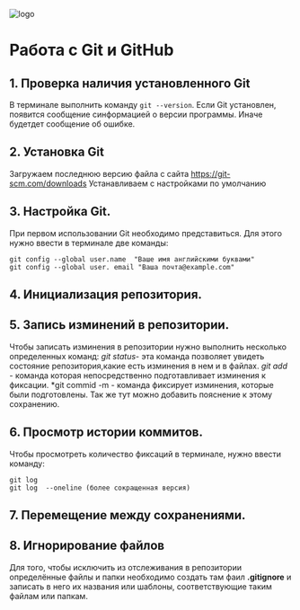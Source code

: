 ![logo](Git-logo-orange.svg.png)
# Работа с Git и GitHub

## 1. Проверка наличия установленного Git
В терминале выполнить команду `git --version`.
Если Git установлен, появится сообщение синформацией о версии  программы. Иначе будетдет сообщение об ошибке.

## 2. Установка Git
Загружаем последнюю версию файла с сайта https://git-scm.com/downloads
Устанавливаем с настройками по умолчанию

## 3. Настройка Git.
При первом использовании Git необходимо представиться. Для этого нужно ввести  в терминале две команды:
```
git config --global user.name  "Ваше имя английскими буквами"
git config --global user. email "Ваша почта@example.com"
```

## 4. Инициализация репозитория.
## 5. Запись изминений в репозитории.
Чтобы записать изминения в репозитории нужно выполнить несколько определенных команд:
*git status*- эта команда позволяет увидеть состояние репозитория,какие есть изминения в нем и в файлах.
*git add* - команда которая непосредственно подготавливает изминения к фиксации.
*git commid -m - команда фиксирует изминения, которые были подготовлены. Так же тут можно добавить  пояснение к этому сохранению.

## 6. Просмотр истории коммитов.
Чтобы просмотреть количество фиксаций в терминале, нужно ввести команду:
```
git log
git log  --oneline (более сокращенная версия)
```
## 7. Перемещение между сохранениями.

## 8. Игнорирование файлов
Для того, чтобы исключить из отслеживания в репозитории определённые файлы и папки необходимо создать там фаил **.gitignore** и записать в него  их названия или шаблоны, соответствующие таким файлам или папкам.
